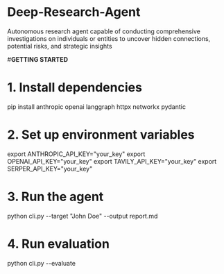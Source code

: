 # Deep-Research-Agent
Autonomous research agent capable of conducting comprehensive investigations on individuals or entities to uncover hidden connections, potential risks, and strategic insights

#**GETTING STARTED**

# 1. Install dependencies
pip install anthropic openai langgraph httpx networkx pydantic

# 2. Set up environment variables
export ANTHROPIC_API_KEY="your_key"
export OPENAI_API_KEY="your_key"
export TAVILY_API_KEY="your_key"
export SERPER_API_KEY="your_key"

# 3. Run the agent
python cli.py --target "John Doe" --output report.md

# 4. Run evaluation
python cli.py --evaluate
